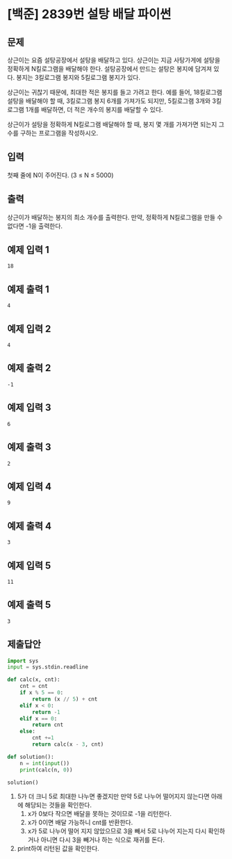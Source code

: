 # [백준] 2839번 설탕 배달 파이썬

## 문제

상근이는 요즘 설탕공장에서 설탕을 배달하고 있다. 상근이는 지금 사탕가게에 설탕을 정확하게 N킬로그램을 배달해야 한다. 설탕공장에서 만드는 설탕은 봉지에 담겨져 있다. 봉지는 3킬로그램 봉지와 5킬로그램 봉지가 있다.

상근이는 귀찮기 때문에, 최대한 적은 봉지를 들고 가려고 한다. 예를 들어, 18킬로그램 설탕을 배달해야 할 때, 3킬로그램 봉지 6개를 가져가도 되지만, 5킬로그램 3개와 3킬로그램 1개를 배달하면, 더 적은 개수의 봉지를 배달할 수 있다.

상근이가 설탕을 정확하게 N킬로그램 배달해야 할 때, 봉지 몇 개를 가져가면 되는지 그 수를 구하는 프로그램을 작성하시오.

## 입력

첫째 줄에 N이 주어진다. (3 ≤ N ≤ 5000)

## 출력

상근이가 배달하는 봉지의 최소 개수를 출력한다. 만약, 정확하게 N킬로그램을 만들 수 없다면 -1을 출력한다.

## 예제 입력 1

```
18
```

## 예제 출력 1

```
4
```

## 예제 입력 2 

```
4
```

## 예제 출력 2 

```
-1
```

## 예제 입력 3 

```
6
```

## 예제 출력 3 

```
2
```

## 예제 입력 4 

```
9
```

## 예제 출력 4 

```
3
```

## 예제 입력 5 

```
11
```

## 예제 출력 5 

```
3
```

## 제출답안

```python
import sys
input = sys.stdin.readline

def calc(x, cnt):
    cnt = cnt
    if x % 5 == 0:
        return (x // 5) + cnt
    elif x < 0:
        return -1
    elif x == 0:
        return cnt
    else:
        cnt +=1
        return calc(x - 3, cnt)

def solution():
    n = int(input())
    print(calc(n, 0))

solution()
```

1. 5가 더 크니 5로 최대한 나누면 좋겠지만 만약 5로 나누어 떨어지지 않는다면 아래에 해당되는 것들을 확인한다.
   1. x가 0보다 작으면 배달을 못하는 것이므로 -1을 리턴한다.
   2. x가 0이면 배달 가능하니 cnt를 반환한다.
   3. x가 5로 나누어 떨어 지지 않았으므로 3을 빼서 5로 나누어 지는지 다시 확인하거나 아니면 다시 3을 빼거나 하는 식으로 재귀를 돈다.
2. print하여 리턴된 값을 확인한다.